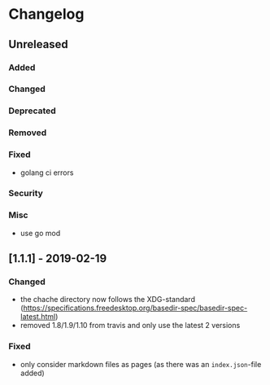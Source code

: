 # Changelog

## Unreleased
### Added
### Changed
### Deprecated
### Removed
### Fixed
* golang ci errors
### Security
### Misc
* use go mod

## [1.1.1] - 2019-02-19
### Changed
* the chache directory now follows the XDG-standard (https://specifications.freedesktop.org/basedir-spec/basedir-spec-latest.html)
* removed 1.8/1.9/1.10 from travis and only use the latest 2 versions
### Fixed
* only consider markdown files as pages (as there was an `index.json`-file added)
